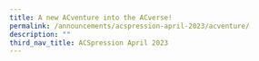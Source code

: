 ```yaml
---
title: A new ACventure into the ACverse!
permalink: /announcements/acspression-april-2023/acventure/
description: ""
third_nav_title: ACSpression April 2023
---
```

